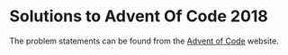 # Solutions to Advent Of Code 2018

The problem statements can be found from the [Advent of Code](https://adventofcode.com/2018) website.